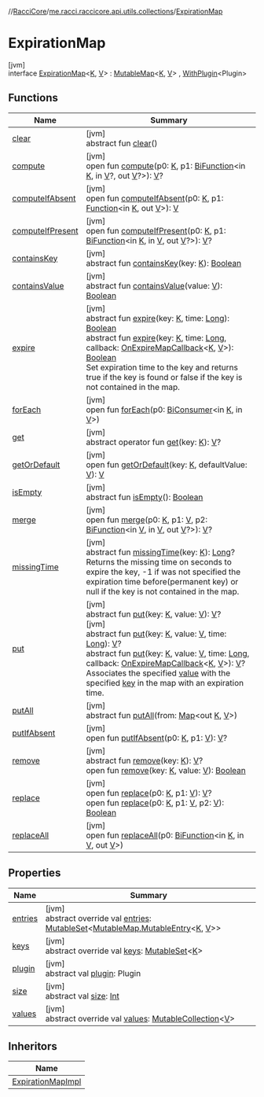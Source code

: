//[RacciCore](../../../index.md)/[me.racci.raccicore.api.utils.collections](../index.md)/[ExpirationMap](index.md)

# ExpirationMap

[jvm]\
interface [ExpirationMap](index.md)&lt;[K](index.md), [V](index.md)&gt; : [MutableMap](https://kotlinlang.org/api/latest/jvm/stdlib/kotlin.collections/-mutable-map/index.html)&lt;[K](index.md), [V](index.md)&gt; , [WithPlugin](../../me.racci.raccicore.api.utils.extensions/-with-plugin/index.md)&lt;Plugin&gt;

## Functions

| Name | Summary |
|---|---|
| [clear](../-expiration-map-impl/index.md#1264776610%2FFunctions%2F-1216412040) | [jvm]<br>abstract fun [clear](../-expiration-map-impl/index.md#1264776610%2FFunctions%2F-1216412040)() |
| [compute](../-observable-map/index.md#-2125908806%2FFunctions%2F-1216412040) | [jvm]<br>open fun [compute](../-observable-map/index.md#-2125908806%2FFunctions%2F-1216412040)(p0: [K](index.md), p1: [BiFunction](https://docs.oracle.com/javase/8/docs/api/java/util/function/BiFunction.html)&lt;in [K](index.md), in [V](index.md)?, out [V](index.md)?&gt;): [V](index.md)? |
| [computeIfAbsent](../-observable-map/index.md#-2012194187%2FFunctions%2F-1216412040) | [jvm]<br>open fun [computeIfAbsent](../-observable-map/index.md#-2012194187%2FFunctions%2F-1216412040)(p0: [K](index.md), p1: [Function](https://docs.oracle.com/javase/8/docs/api/java/util/function/Function.html)&lt;in [K](index.md), out [V](index.md)&gt;): [V](index.md) |
| [computeIfPresent](../-observable-map/index.md#1357972273%2FFunctions%2F-1216412040) | [jvm]<br>open fun [computeIfPresent](../-observable-map/index.md#1357972273%2FFunctions%2F-1216412040)(p0: [K](index.md), p1: [BiFunction](https://docs.oracle.com/javase/8/docs/api/java/util/function/BiFunction.html)&lt;in [K](index.md), in [V](index.md), out [V](index.md)?&gt;): [V](index.md)? |
| [containsKey](../-observable-map/index.md#189495335%2FFunctions%2F-1216412040) | [jvm]<br>abstract fun [containsKey](../-observable-map/index.md#189495335%2FFunctions%2F-1216412040)(key: [K](index.md)): [Boolean](https://kotlinlang.org/api/latest/jvm/stdlib/kotlin/-boolean/index.html) |
| [containsValue](../-observable-map/index.md#-337993863%2FFunctions%2F-1216412040) | [jvm]<br>abstract fun [containsValue](../-observable-map/index.md#-337993863%2FFunctions%2F-1216412040)(value: [V](index.md)): [Boolean](https://kotlinlang.org/api/latest/jvm/stdlib/kotlin/-boolean/index.html) |
| [expire](expire.md) | [jvm]<br>abstract fun [expire](expire.md)(key: [K](index.md), time: [Long](https://kotlinlang.org/api/latest/jvm/stdlib/kotlin/-long/index.html)): [Boolean](https://kotlinlang.org/api/latest/jvm/stdlib/kotlin/-boolean/index.html)<br>abstract fun [expire](expire.md)(key: [K](index.md), time: [Long](https://kotlinlang.org/api/latest/jvm/stdlib/kotlin/-long/index.html), callback: [OnExpireMapCallback](../index.md#747812612%2FClasslikes%2F-1216412040)&lt;[K](index.md), [V](index.md)&gt;): [Boolean](https://kotlinlang.org/api/latest/jvm/stdlib/kotlin/-boolean/index.html)<br>Set expiration time to the key and returns true if the key is found or false if the key is not contained in the map. |
| [forEach](../-observable-map/index.md#1890068580%2FFunctions%2F-1216412040) | [jvm]<br>open fun [forEach](../-observable-map/index.md#1890068580%2FFunctions%2F-1216412040)(p0: [BiConsumer](https://docs.oracle.com/javase/8/docs/api/java/util/function/BiConsumer.html)&lt;in [K](index.md), in [V](index.md)&gt;) |
| [get](../-observable-map/index.md#1589144509%2FFunctions%2F-1216412040) | [jvm]<br>abstract operator fun [get](../-observable-map/index.md#1589144509%2FFunctions%2F-1216412040)(key: [K](index.md)): [V](index.md)? |
| [getOrDefault](../-observable-map/index.md#1493482850%2FFunctions%2F-1216412040) | [jvm]<br>open fun [getOrDefault](../-observable-map/index.md#1493482850%2FFunctions%2F-1216412040)(key: [K](index.md), defaultValue: [V](index.md)): [V](index.md) |
| [isEmpty](../-observable-map/index.md#-1708477740%2FFunctions%2F-1216412040) | [jvm]<br>abstract fun [isEmpty](../-observable-map/index.md#-1708477740%2FFunctions%2F-1216412040)(): [Boolean](https://kotlinlang.org/api/latest/jvm/stdlib/kotlin/-boolean/index.html) |
| [merge](../-observable-map/index.md#1519727293%2FFunctions%2F-1216412040) | [jvm]<br>open fun [merge](../-observable-map/index.md#1519727293%2FFunctions%2F-1216412040)(p0: [K](index.md), p1: [V](index.md), p2: [BiFunction](https://docs.oracle.com/javase/8/docs/api/java/util/function/BiFunction.html)&lt;in [V](index.md), in [V](index.md), out [V](index.md)?&gt;): [V](index.md)? |
| [missingTime](missing-time.md) | [jvm]<br>abstract fun [missingTime](missing-time.md)(key: [K](index.md)): [Long](https://kotlinlang.org/api/latest/jvm/stdlib/kotlin/-long/index.html)?<br>Returns the missing time on seconds to expire the key, -1 if was not specified the expiration time before(permanent key) or null if the key is not contained in the map. |
| [put](index.md#1076499965%2FFunctions%2F-1216412040) | [jvm]<br>abstract fun [put](index.md#1076499965%2FFunctions%2F-1216412040)(key: [K](index.md), value: [V](index.md)): [V](index.md)?<br>[jvm]<br>abstract fun [put](put.md)(key: [K](index.md), value: [V](index.md), time: [Long](https://kotlinlang.org/api/latest/jvm/stdlib/kotlin/-long/index.html)): [V](index.md)?<br>abstract fun [put](put.md)(key: [K](index.md), value: [V](index.md), time: [Long](https://kotlinlang.org/api/latest/jvm/stdlib/kotlin/-long/index.html), callback: [OnExpireMapCallback](../index.md#747812612%2FClasslikes%2F-1216412040)&lt;[K](index.md), [V](index.md)&gt;): [V](index.md)?<br>Associates the specified [value](put.md) with the specified [key](put.md) in the map with an expiration time. |
| [putAll](../-expiration-map-impl/index.md#-1770992861%2FFunctions%2F-1216412040) | [jvm]<br>abstract fun [putAll](../-expiration-map-impl/index.md#-1770992861%2FFunctions%2F-1216412040)(from: [Map](https://kotlinlang.org/api/latest/jvm/stdlib/kotlin.collections/-map/index.html)&lt;out [K](index.md), [V](index.md)&gt;) |
| [putIfAbsent](../-expiration-map-impl/index.md#-255529517%2FFunctions%2F-1216412040) | [jvm]<br>open fun [putIfAbsent](../-expiration-map-impl/index.md#-255529517%2FFunctions%2F-1216412040)(p0: [K](index.md), p1: [V](index.md)): [V](index.md)? |
| [remove](index.md#-121413961%2FFunctions%2F-1216412040) | [jvm]<br>abstract fun [remove](index.md#-121413961%2FFunctions%2F-1216412040)(key: [K](index.md)): [V](index.md)?<br>open fun [remove](../-expiration-map-impl/index.md#351754838%2FFunctions%2F-1216412040)(key: [K](index.md), value: [V](index.md)): [Boolean](https://kotlinlang.org/api/latest/jvm/stdlib/kotlin/-boolean/index.html) |
| [replace](../-expiration-map-impl/index.md#1894614946%2FFunctions%2F-1216412040) | [jvm]<br>open fun [replace](../-expiration-map-impl/index.md#1894614946%2FFunctions%2F-1216412040)(p0: [K](index.md), p1: [V](index.md)): [V](index.md)?<br>open fun [replace](../-expiration-map-impl/index.md#-1618274495%2FFunctions%2F-1216412040)(p0: [K](index.md), p1: [V](index.md), p2: [V](index.md)): [Boolean](https://kotlinlang.org/api/latest/jvm/stdlib/kotlin/-boolean/index.html) |
| [replaceAll](../-observable-map/index.md#-616367665%2FFunctions%2F-1216412040) | [jvm]<br>open fun [replaceAll](../-observable-map/index.md#-616367665%2FFunctions%2F-1216412040)(p0: [BiFunction](https://docs.oracle.com/javase/8/docs/api/java/util/function/BiFunction.html)&lt;in [K](index.md), in [V](index.md), out [V](index.md)&gt;) |

## Properties

| Name | Summary |
|---|---|
| [entries](../-observable-map/index.md#313986111%2FProperties%2F-1216412040) | [jvm]<br>abstract override val [entries](../-observable-map/index.md#313986111%2FProperties%2F-1216412040): [MutableSet](https://kotlinlang.org/api/latest/jvm/stdlib/kotlin.collections/-mutable-set/index.html)&lt;[MutableMap.MutableEntry](https://kotlinlang.org/api/latest/jvm/stdlib/kotlin.collections/-mutable-map/-mutable-entry/index.html)&lt;[K](index.md), [V](index.md)&gt;&gt; |
| [keys](../-observable-map/index.md#-1153773961%2FProperties%2F-1216412040) | [jvm]<br>abstract override val [keys](../-observable-map/index.md#-1153773961%2FProperties%2F-1216412040): [MutableSet](https://kotlinlang.org/api/latest/jvm/stdlib/kotlin.collections/-mutable-set/index.html)&lt;[K](index.md)&gt; |
| [plugin](../../me.racci.raccicore.api.utils.extensions/-with-plugin/plugin.md) | [jvm]<br>abstract val [plugin](../../me.racci.raccicore.api.utils.extensions/-with-plugin/plugin.md): Plugin |
| [size](../-observable-map/index.md#-157521630%2FProperties%2F-1216412040) | [jvm]<br>abstract val [size](../-observable-map/index.md#-157521630%2FProperties%2F-1216412040): [Int](https://kotlinlang.org/api/latest/jvm/stdlib/kotlin/-int/index.html) |
| [values](../-observable-map/index.md#211311497%2FProperties%2F-1216412040) | [jvm]<br>abstract override val [values](../-observable-map/index.md#211311497%2FProperties%2F-1216412040): [MutableCollection](https://kotlinlang.org/api/latest/jvm/stdlib/kotlin.collections/-mutable-collection/index.html)&lt;[V](index.md)&gt; |

## Inheritors

| Name |
|---|
| [ExpirationMapImpl](../-expiration-map-impl/index.md) |
